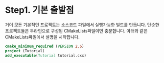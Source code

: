 # Step1. 기본 출발점

거이 모든 기본적인 프로젝트는 소스코드 파일에서 실행가능한 빌드를 만듭니다. 단순한 프로젝트들은 두라인으로 구성된 CMakeLists파일이면 충분합니다. 아래와 같은 CMakeLists파일에서 설명을 시작합니다.

```cmake
cmake_minimum_required (VERSION 2.6)
project (Tutorial)
add_executable(Tutorial tutorial.cxx)
```


